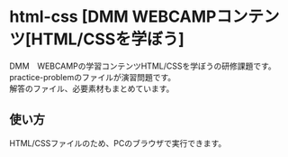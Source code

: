 # html-css [DMM WEBCAMPコンテンツ[HTML/CSSを学ぼう]
DMM　WEBCAMPの学習コンテンツHTML/CSSを学ぼうの研修課題です。  
practice-problemのファイルが演習問題です。  
解答のファイル、必要素材もまとめています。

## 使い方  
HTML/CSSファイルのため、PCのブラウザで実行できます。
